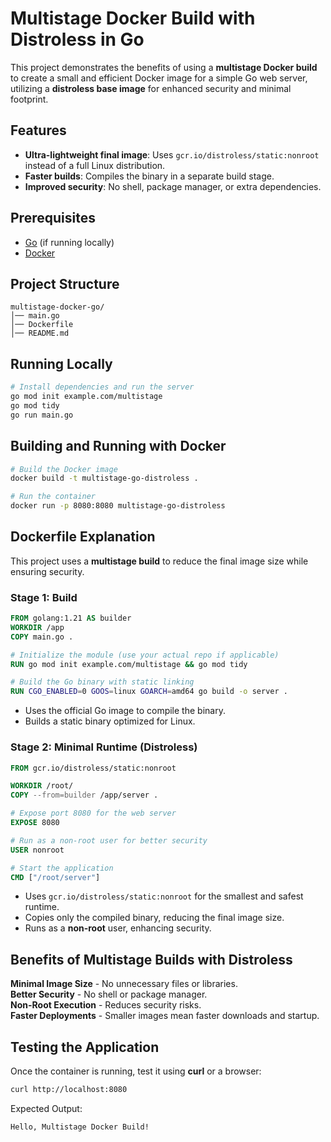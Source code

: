 # Multistage Docker Build with Distroless in Go

This project demonstrates the benefits of using a **multistage Docker build** to create a small and efficient Docker image for a simple Go web server, utilizing a **distroless base image** for enhanced security and minimal footprint.

## Features
- **Ultra-lightweight final image**: Uses `gcr.io/distroless/static:nonroot` instead of a full Linux distribution.
- **Faster builds**: Compiles the binary in a separate build stage.
- **Improved security**: No shell, package manager, or extra dependencies.

## Prerequisites
- [Go](https://go.dev/doc/install) (if running locally)
- [Docker](https://docs.docker.com/get-docker/)

## Project Structure
```
multistage-docker-go/
│── main.go
│── Dockerfile
│── README.md
```

## Running Locally
```sh
# Install dependencies and run the server
go mod init example.com/multistage
go mod tidy
go run main.go
```

## Building and Running with Docker
```sh
# Build the Docker image
docker build -t multistage-go-distroless .

# Run the container
docker run -p 8080:8080 multistage-go-distroless
```

## Dockerfile Explanation
This project uses a **multistage build** to reduce the final image size while ensuring security.

### **Stage 1: Build**
```dockerfile
FROM golang:1.21 AS builder
WORKDIR /app
COPY main.go .

# Initialize the module (use your actual repo if applicable)
RUN go mod init example.com/multistage && go mod tidy

# Build the Go binary with static linking
RUN CGO_ENABLED=0 GOOS=linux GOARCH=amd64 go build -o server .
```
- Uses the official Go image to compile the binary.
- Builds a static binary optimized for Linux.

### **Stage 2: Minimal Runtime (Distroless)**
```dockerfile
FROM gcr.io/distroless/static:nonroot

WORKDIR /root/
COPY --from=builder /app/server .

# Expose port 8080 for the web server
EXPOSE 8080

# Run as a non-root user for better security
USER nonroot

# Start the application
CMD ["/root/server"]
```
- Uses `gcr.io/distroless/static:nonroot` for the smallest and safest runtime.
- Copies only the compiled binary, reducing the final image size.
- Runs as a **non-root** user, enhancing security.

## Benefits of Multistage Builds with Distroless
 **Minimal Image Size** - No unnecessary files or libraries.  
 **Better Security** - No shell or package manager.  
 **Non-Root Execution** - Reduces security risks.  
 **Faster Deployments** - Smaller images mean faster downloads and startup.

## Testing the Application
Once the container is running, test it using **curl** or a browser:
```sh
curl http://localhost:8080
```
Expected Output:
```
Hello, Multistage Docker Build!
```

